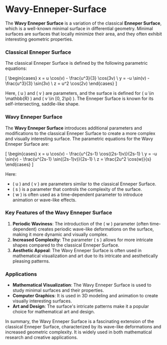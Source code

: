 # Wavy-Enneper-Surface

The **Wavy Enneper Surface** is a variation of the classical **Enneper Surface**, which is a well-known minimal surface in differential geometry. Minimal surfaces are surfaces that locally minimize their area, and they often exhibit interesting geometric properties.

### Classical Enneper Surface
The classical Enneper Surface is defined by the following parametric equations:

\[
\begin{cases}
x = u \cos(v) - \frac{u^3}{3} \cos(3v) \\
y = -u \sin(v) - \frac{u^3}{3} \sin(3v) \\
z = u^2 \cos(2v)
\end{cases}
\]

Here, \( u \) and \( v \) are parameters, and the surface is defined for \( u \in \mathbb{R} \) and \( v \in [0, 2\pi) \). The Enneper Surface is known for its self-intersecting, saddle-like shape.

### Wavy Enneper Surface
The **Wavy Enneper Surface** introduces additional parameters and modifications to the classical Enneper Surface to create a more complex and visually interesting surface. The parametric equations for the Wavy Enneper Surface are:

\[
\begin{cases}
x = u \cos(v) - \frac{u^{2s-1} \cos((2s-1)v)}{2s-1} \\
y = -u \sin(v) - \frac{u^{2s-1} \sin((2s-1)v)}{2s-1} \\
z = \frac{2u^2 \cos(w)}{s}
\end{cases}
\]

Here:
- \( u \) and \( v \) are parameters similar to the classical Enneper Surface.
- \( s \) is a parameter that controls the complexity of the surface.
- \( w \) is often used as a time-dependent parameter to introduce animation or wave-like effects.

### Key Features of the Wavy Enneper Surface
1. **Periodic Waviness**: The introduction of the \( w \) parameter (often time-dependent) creates periodic wave-like deformations on the surface, making it more dynamic and visually complex.
2. **Increased Complexity**: The parameter \( s \) allows for more intricate shapes compared to the classical Enneper Surface.
3. **Aesthetic Appeal**: The Wavy Enneper Surface is often used in mathematical visualization and art due to its intricate and aesthetically pleasing patterns.

### Applications
- **Mathematical Visualization**: The Wavy Enneper Surface is used to study minimal surfaces and their properties.
- **Computer Graphics**: It is used in 3D modeling and animation to create visually interesting surfaces.
- **Art and Design**: The surface's intricate patterns make it a popular choice for mathematical art and design.

In summary, the Wavy Enneper Surface is a fascinating extension of the classical Enneper Surface, characterized by its wave-like deformations and increased geometric complexity. It is widely used in both mathematical research and creative applications.
